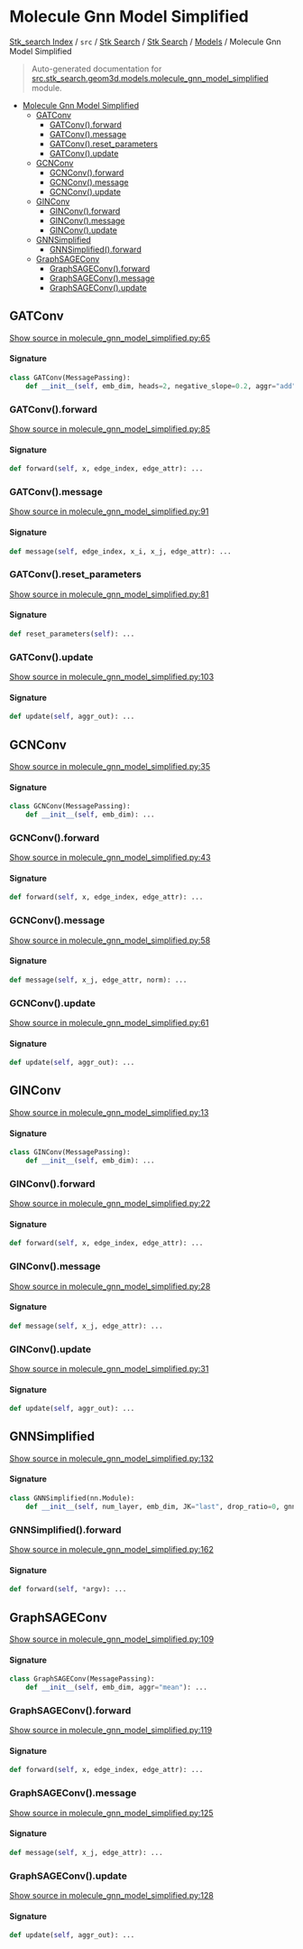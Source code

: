 # Molecule Gnn Model Simplified

[Stk_search Index](../../../../README.md#stk_search-index) / `src` / [Stk Search](../../index.md#stk-search) / [Stk Search](../../index.md#stk-search) / [Models](./index.md#models) / Molecule Gnn Model Simplified

> Auto-generated documentation for [src.stk_search.geom3d.models.molecule_gnn_model_simplified](https://github.com/mohammedazzouzi15/STK_search/blob/main/src/stk_search/geom3d/models/molecule_gnn_model_simplified.py) module.

- [Molecule Gnn Model Simplified](#molecule-gnn-model-simplified)
  - [GATConv](#gatconv)
    - [GATConv().forward](#gatconv()forward)
    - [GATConv().message](#gatconv()message)
    - [GATConv().reset_parameters](#gatconv()reset_parameters)
    - [GATConv().update](#gatconv()update)
  - [GCNConv](#gcnconv)
    - [GCNConv().forward](#gcnconv()forward)
    - [GCNConv().message](#gcnconv()message)
    - [GCNConv().update](#gcnconv()update)
  - [GINConv](#ginconv)
    - [GINConv().forward](#ginconv()forward)
    - [GINConv().message](#ginconv()message)
    - [GINConv().update](#ginconv()update)
  - [GNNSimplified](#gnnsimplified)
    - [GNNSimplified().forward](#gnnsimplified()forward)
  - [GraphSAGEConv](#graphsageconv)
    - [GraphSAGEConv().forward](#graphsageconv()forward)
    - [GraphSAGEConv().message](#graphsageconv()message)
    - [GraphSAGEConv().update](#graphsageconv()update)

## GATConv

[Show source in molecule_gnn_model_simplified.py:65](https://github.com/mohammedazzouzi15/STK_search/blob/main/src/stk_search/geom3d/models/molecule_gnn_model_simplified.py#L65)

#### Signature

```python
class GATConv(MessagePassing):
    def __init__(self, emb_dim, heads=2, negative_slope=0.2, aggr="add"): ...
```

### GATConv().forward

[Show source in molecule_gnn_model_simplified.py:85](https://github.com/mohammedazzouzi15/STK_search/blob/main/src/stk_search/geom3d/models/molecule_gnn_model_simplified.py#L85)

#### Signature

```python
def forward(self, x, edge_index, edge_attr): ...
```

### GATConv().message

[Show source in molecule_gnn_model_simplified.py:91](https://github.com/mohammedazzouzi15/STK_search/blob/main/src/stk_search/geom3d/models/molecule_gnn_model_simplified.py#L91)

#### Signature

```python
def message(self, edge_index, x_i, x_j, edge_attr): ...
```

### GATConv().reset_parameters

[Show source in molecule_gnn_model_simplified.py:81](https://github.com/mohammedazzouzi15/STK_search/blob/main/src/stk_search/geom3d/models/molecule_gnn_model_simplified.py#L81)

#### Signature

```python
def reset_parameters(self): ...
```

### GATConv().update

[Show source in molecule_gnn_model_simplified.py:103](https://github.com/mohammedazzouzi15/STK_search/blob/main/src/stk_search/geom3d/models/molecule_gnn_model_simplified.py#L103)

#### Signature

```python
def update(self, aggr_out): ...
```



## GCNConv

[Show source in molecule_gnn_model_simplified.py:35](https://github.com/mohammedazzouzi15/STK_search/blob/main/src/stk_search/geom3d/models/molecule_gnn_model_simplified.py#L35)

#### Signature

```python
class GCNConv(MessagePassing):
    def __init__(self, emb_dim): ...
```

### GCNConv().forward

[Show source in molecule_gnn_model_simplified.py:43](https://github.com/mohammedazzouzi15/STK_search/blob/main/src/stk_search/geom3d/models/molecule_gnn_model_simplified.py#L43)

#### Signature

```python
def forward(self, x, edge_index, edge_attr): ...
```

### GCNConv().message

[Show source in molecule_gnn_model_simplified.py:58](https://github.com/mohammedazzouzi15/STK_search/blob/main/src/stk_search/geom3d/models/molecule_gnn_model_simplified.py#L58)

#### Signature

```python
def message(self, x_j, edge_attr, norm): ...
```

### GCNConv().update

[Show source in molecule_gnn_model_simplified.py:61](https://github.com/mohammedazzouzi15/STK_search/blob/main/src/stk_search/geom3d/models/molecule_gnn_model_simplified.py#L61)

#### Signature

```python
def update(self, aggr_out): ...
```



## GINConv

[Show source in molecule_gnn_model_simplified.py:13](https://github.com/mohammedazzouzi15/STK_search/blob/main/src/stk_search/geom3d/models/molecule_gnn_model_simplified.py#L13)

#### Signature

```python
class GINConv(MessagePassing):
    def __init__(self, emb_dim): ...
```

### GINConv().forward

[Show source in molecule_gnn_model_simplified.py:22](https://github.com/mohammedazzouzi15/STK_search/blob/main/src/stk_search/geom3d/models/molecule_gnn_model_simplified.py#L22)

#### Signature

```python
def forward(self, x, edge_index, edge_attr): ...
```

### GINConv().message

[Show source in molecule_gnn_model_simplified.py:28](https://github.com/mohammedazzouzi15/STK_search/blob/main/src/stk_search/geom3d/models/molecule_gnn_model_simplified.py#L28)

#### Signature

```python
def message(self, x_j, edge_attr): ...
```

### GINConv().update

[Show source in molecule_gnn_model_simplified.py:31](https://github.com/mohammedazzouzi15/STK_search/blob/main/src/stk_search/geom3d/models/molecule_gnn_model_simplified.py#L31)

#### Signature

```python
def update(self, aggr_out): ...
```



## GNNSimplified

[Show source in molecule_gnn_model_simplified.py:132](https://github.com/mohammedazzouzi15/STK_search/blob/main/src/stk_search/geom3d/models/molecule_gnn_model_simplified.py#L132)

#### Signature

```python
class GNNSimplified(nn.Module):
    def __init__(self, num_layer, emb_dim, JK="last", drop_ratio=0, gnn_type="gin"): ...
```

### GNNSimplified().forward

[Show source in molecule_gnn_model_simplified.py:162](https://github.com/mohammedazzouzi15/STK_search/blob/main/src/stk_search/geom3d/models/molecule_gnn_model_simplified.py#L162)

#### Signature

```python
def forward(self, *argv): ...
```



## GraphSAGEConv

[Show source in molecule_gnn_model_simplified.py:109](https://github.com/mohammedazzouzi15/STK_search/blob/main/src/stk_search/geom3d/models/molecule_gnn_model_simplified.py#L109)

#### Signature

```python
class GraphSAGEConv(MessagePassing):
    def __init__(self, emb_dim, aggr="mean"): ...
```

### GraphSAGEConv().forward

[Show source in molecule_gnn_model_simplified.py:119](https://github.com/mohammedazzouzi15/STK_search/blob/main/src/stk_search/geom3d/models/molecule_gnn_model_simplified.py#L119)

#### Signature

```python
def forward(self, x, edge_index, edge_attr): ...
```

### GraphSAGEConv().message

[Show source in molecule_gnn_model_simplified.py:125](https://github.com/mohammedazzouzi15/STK_search/blob/main/src/stk_search/geom3d/models/molecule_gnn_model_simplified.py#L125)

#### Signature

```python
def message(self, x_j, edge_attr): ...
```

### GraphSAGEConv().update

[Show source in molecule_gnn_model_simplified.py:128](https://github.com/mohammedazzouzi15/STK_search/blob/main/src/stk_search/geom3d/models/molecule_gnn_model_simplified.py#L128)

#### Signature

```python
def update(self, aggr_out): ...
```